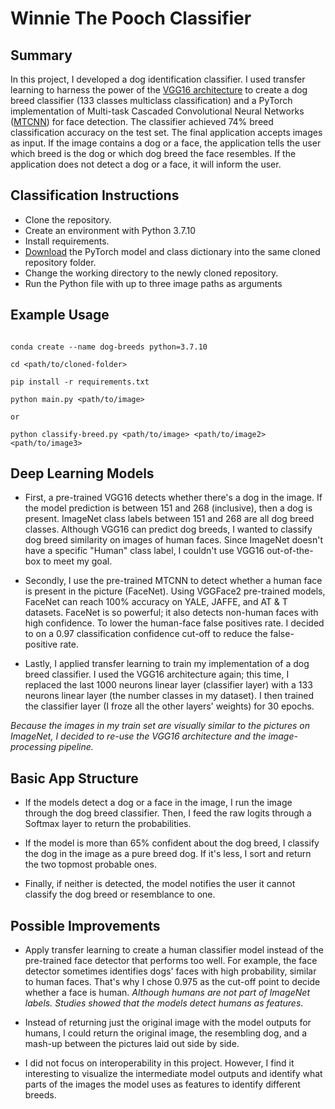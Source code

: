 # Winnie The Pooch Classifier

## Summary

In this project, I developed a dog identification classifier.
I used transfer learning to harness the power of the [VGG16 architecture](https://neurohive.io/en/popular-networks/vgg16/) to create a dog breed classifier (133 classes multiclass classification) and a PyTorch implementation of Multi-task Cascaded Convolutional Neural Networks ([MTCNN](https://github.com/timesler/facenet-pytorch)) for face detection. The classifier achieved 74% breed classification accuracy on the test set.
The final application accepts images as input. If the image contains a dog or a face, the application tells the user which breed is the dog or which dog breed the face resembles. If the application does not detect a dog or a face, it will inform the user.

## Classification Instructions

* Clone the repository.
* Create an environment with Python 3.7.10
* Install requirements.
* [Download](https://drive.google.com/drive/folders/13n5Urxy6FbjjIV0IU0ndmS7VFVAg-guR?usp=sharing) the PyTorch model and class dictionary into the same cloned repository folder.
* Change the working directory to the newly cloned repository.
* Run the Python file with up to three image paths as arguments

## Example Usage

``` git

conda create --name dog-breeds python=3.7.10 

cd <path/to/cloned-folder>

pip install -r requirements.txt

python main.py <path/to/image>

or
 
python classify-breed.py <path/to/image> <path/to/image2> <path/to/image3>
```

## Deep Learning Models

* First, a pre-trained VGG16 detects whether there's a dog in the image. If the model prediction is between 151 and 268 (inclusive), then a dog is present. ImageNet class labels between 151 and 268 are all dog breed classes. Although VGG16 can predict dog breeds, I wanted to classify dog breed similarity on images of human faces. Since ImageNet doesn't have a specific "Human" class label, I couldn't use VGG16 out-of-the-box to meet my goal.
  
* Secondly, I use the pre-trained MTCNN to detect whether a human face is present in the picture (FaceNet). Using VGGFace2 pre-trained models, FaceNet can reach 100% accuracy on YALE, JAFFE, and AT & T datasets. FaceNet is so powerful; it also detects non-human faces with high confidence. To lower the human-face false positives rate. I decided to on a 0.97 classification confidence cut-off to reduce the false-positive rate.

* Lastly, I applied transfer learning to train my implementation of a dog breed classifier. I used the VGG16 architecture again; this time, I replaced the last 1000 neurons linear layer (classifier layer) with a 133 neurons linear layer (the number classes in my dataset). I then trained the classifier layer (I froze all the other layers' weights) for 30 epochs.

_Because the images in my train set are visually similar to the pictures on ImageNet, I decided to re-use the VGG16 architecture and the image-processing pipeline._

## Basic App Structure

* If the models detect a dog or a face in the image, I run the image through the dog breed classifier. Then, I feed the raw logits through a Softmax layer to return the probabilities.
  
* If the model is more than 65% confident about the dog breed, I classify the dog in the image as a pure breed dog. If it's less, I sort and return the two topmost probable ones.
  
* Finally, if neither is detected, the model notifies the user it cannot classify the dog breed or resemblance to one.

## Possible Improvements

* Apply transfer learning to create a human classifier model instead of the pre-trained face detector that performs too well. For example, the face detector sometimes identifies dogs' faces with high probability, similar to human faces. That's why I chose 0.975 as the cut-off point to decide whether a face is human. _Although humans are not part of ImageNet labels. Studies showed that the models detect humans as features_.
  
* Instead of returning just the original image with the model outputs for humans, I could return the original image, the resembling dog, and a mash-up between the pictures laid out side by side.

* I did not focus on interoperability in this project. However, I find it interesting to visualize the intermediate model outputs and identify what parts of the images the model uses as features to identify different breeds.
